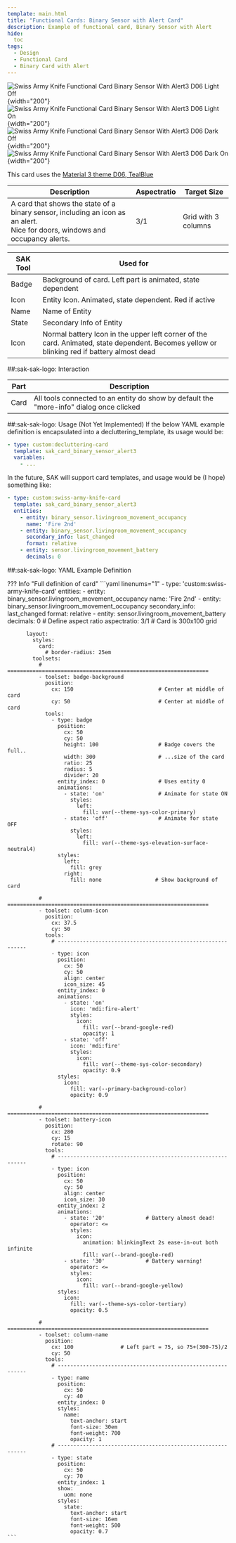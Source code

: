 ```yaml
---
template: main.html
title: "Functional Cards: Binary Sensor with Alert Card"
description: Example of functional card, Binary Sensor with Alert
hide:
  toc
tags:
  - Design
  - Functional Card
  - Binary Card with Alert
---
```

<!-- GT/GL -->

![Swiss Army Knife Functional Card Binary Sensor With Alert3 D06 Light Off](../assets/screenshots/sak-functional-card-12-binary-sensor-alert3-theme-d06-light-off.png){width="200"}
![Swiss Army Knife Functional Card Binary Sensor With Alert3 D06 Light On](../assets/screenshots/sak-functional-card-12-binary-sensor-alert3-theme-d06-light-on.png){width="200"}
<br>![Swiss Army Knife Functional Card Binary Sensor With Alert3 D06 Dark Off](../assets/screenshots/sak-functional-card-12-binary-sensor-alert3-theme-d06-dark-off.png){width="200"}
![Swiss Army Knife Functional Card Binary Sensor With Alert3 D06 Dark On](../assets/screenshots/sak-functional-card-12-binary-sensor-alert3-theme-d06-dark-on.png){width="200"}

This card uses the [Material 3 theme D06, TealBlue][ham3-d06-url]

| Description| Aspectratio| Target Size |
|-|-|-|
| A card that shows the state of a binary sensor, including an icon as an alert. <br>Nice for doors, windows and occupancy alerts.| 3/1 | Grid with 3 columns |

| SAK Tool| Used for |
|-|-|
| Badge | Background of card. Left part is animated, state dependent|
| Icon | Entity Icon. Animated, state dependent. Red if active|
| Name | Name of Entity|
| State | Secondary Info of Entity|
| Icon | Normal battery Icon in the upper left corner of the card. Animated, state dependent. Becomes yellow or blinking red if battery almost dead|

##:sak-sak-logo: Interaction

| Part | Description|
|-|-|
| Card | All tools connected to an entity do show by default the "more-info" dialog once clicked |

##:sak-sak-logo: Usage (Not Yet Implemented)
If the below YAML example definition is encapsulated into a decluttering_template, its usage would be:

```yaml linenums="1"
- type: custom:decluttering-card
  template: sak_card_binary_sensor_alert3
  variables:
    - ...
```

In the future, SAK will support card templates, and usage would be (I hope) something like:


```yaml linenums="1"
- type: custom:swiss-army-knife-card
  template: sak_card_binary_sensor_alert3
  entities:
    - entity: binary_sensor.livingroom_movement_occupancy
      name: 'Fire 2nd'
    - entity: binary_sensor.livingroom_movement_occupancy
      secondary_info: last_changed
      format: relative
    - entity: sensor.livingroom_movement_battery
      decimals: 0
```

##:sak-sak-logo: YAML Example Definition

??? Info "Full definition of card"
    ```yaml linenums="1"
        - type: 'custom:swiss-army-knife-card'
          entities:
            - entity: binary_sensor.livingroom_movement_occupancy
              name: 'Fire 2nd'
            - entity: binary_sensor.livingroom_movement_occupancy
              secondary_info: last_changed
              format: relative
            - entity: sensor.livingroom_movement_battery
              decimals: 0
          # Define aspect ratio
          aspectratio: 3/1                          # Card is 300x100 grid

          layout:
            styles:
              card:
                # border-radius: 25em
            toolsets:
              # ================================================================
              - toolset: badge-background
                position:
                  cx: 150                           # Center at middle of card
                  cy: 50                            # Center at middle of card
                tools:
                  - type: badge
                    position:
                      cx: 50
                      cy: 50
                      height: 100                   # Badge covers the full..
                      width: 300                    # ...size of the card
                      ratio: 25
                      radius: 5
                      divider: 20
                    entity_index: 0                 # Uses entity 0
                    animations:
                      - state: 'on'                 # Animate for state ON
                        styles:
                          left:
                            fill: var(--theme-sys-color-primary)
                      - state: 'off'                # Animate for state OFF
                        styles:
                          left:
                            fill: var(--theme-sys-elevation-surface-neutral4)
                    styles:
                      left:
                        fill: grey
                      right:
                        fill: none                 # Show background of card

              # ================================================================
              - toolset: column-icon
                position:
                  cx: 37.5
                  cy: 50
                tools:
                  # ------------------------------------------------------------
                  - type: icon
                    position:
                      cx: 50
                      cy: 50
                      align: center
                      icon_size: 45
                    entity_index: 0
                    animations:
                      - state: 'on'
                        icon: 'mdi:fire-alert'
                        styles:
                          icon:
                            fill: var(--brand-google-red)
                            opacity: 1
                      - state: 'off'
                        icon: 'mdi:fire'
                        styles:
                          icon:
                            fill: var(--theme-sys-color-secondary)
                            opacity: 0.9
                    styles:
                      icon:
                        fill: var(--primary-background-color)
                        opacity: 0.9

              # ================================================================
              - toolset: battery-icon
                position:
                  cx: 280
                  cy: 15
                  rotate: 90
                tools:
                  # ------------------------------------------------------------
                  - type: icon
                    position:
                      cx: 50
                      cy: 50
                      align: center
                      icon_size: 30
                    entity_index: 2
                    animations:
                      - state: '20'             # Battery almost dead!
                        operator: <=
                        styles:
                          icon:
                            animation: blinkingText 2s ease-in-out both infinite
                            fill: var(--brand-google-red)
                      - state: '30'             # Battery warning!
                        operator: <=
                        styles:
                          icon:
                            fill: var(--brand-google-yellow)
                    styles:
                      icon:
                        fill: var(--theme-sys-color-tertiary)
                        opacity: 0.5
                        
              # ================================================================
              - toolset: column-name
                position:
                  cx: 100               # Left part = 75, so 75+(300-75)/2
                  cy: 50
                tools:
                  # ------------------------------------------------------------
                  - type: name
                    position:
                      cx: 50
                      cy: 40
                    entity_index: 0
                    styles:
                      name:
                        text-anchor: start
                        font-size: 30em
                        font-weight: 700
                        opacity: 1
                  # ------------------------------------------------------------
                  - type: state
                    position:
                      cx: 50
                      cy: 70
                    entity_index: 1
                    show:
                      uom: none
                    styles:
                      state:
                        text-anchor: start
                        font-size: 16em
                        font-weight: 500
                        opacity: 0.7
    ```
<!-- Image references -->

<!--- Internal References... --->
[Swiss Army Knife Tutorial 02]: ../tutorials/10-step-tutorial-02-intro.md

<!--- External References... --->
[ham3-d06-url]: https://material3-themes-manual.amoebelabs.com/examples/material3-example-theme-d06-tealblue/
